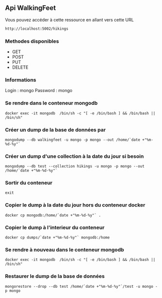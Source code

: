  ## Api WalkingFeet

Vous pouvez accéder à cette ressource en allant vers cette URL

```bash
http://localhost:5002/hikings
```

### Methodes disponibles

- GET
- POST
- PUT
- DELETE

### Informations

Login : mongo
Password : mongo

### Se rendre dans le conteneur mongodb

````
docker exec -it mongodb  /bin/sh -c "[ -e /bin/bash ] && /bin/bash || /bin/sh"
````

### Créer un dump de la base de données par

````
mongodump --db walkingfeet -u mongo -p mongo --out /home/`date +"%m-%d-%y"`
````

### Créer un dump d'une collection à la date du jour si besoin

```
mongodump --db test --collection hikings -u mongo -p mongo --out /home/`date +"%m-%d-%y"`
```

### Sortir du conteneur

````
exit
````

### Copier le dump à la date du jour hors du conteneur docker

```
docker cp mongodb:/home/`date +"%m-%d-%y"` .
```

### Copier le dump à l'interieur du conteneur

```
docker cp dumps/`date +"%m-%d-%y"` mongodb:/home
```

### Se rendre à nouveau dans le conteneur mongodb

````
docker exec -it mongodb  /bin/sh -c "[ -e /bin/bash ] && /bin/bash || /bin/sh"
````

### Restaurer le dump de la base de données

```
mongorestore --drop --db test /home/`date +"%m-%d-%y"`/test -u mongo -p mongo
```